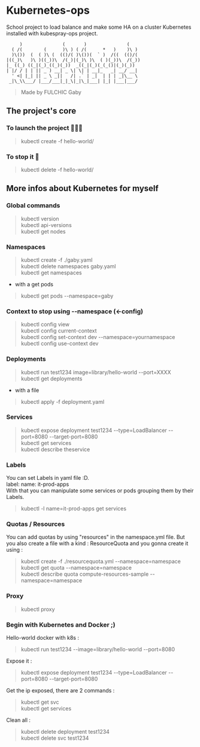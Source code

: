 # Kubernetes-ops
School project to load balance and make some HA on a cluster Kubernetes installed with kubespray-ops project.

```
     )               (       )               (     
  ( /(        (      )\ ) ( /(      *   )    )\ )  
  )\())  (  ( )\ (  (()/( )\())(  ` )  /((  (()/(  
|((_)\   )\ )((_))\  /(_)|(_)\ )\  ( )(_))\  /(_)) 
|_ ((_) ((_|(_)_((_)(_))  _((_|(_)(_(_()|(_)(_))   
| |/ / | | || _ ) __| _ \| \| | __|_   _| __/ __|  
  ' <| |_| || _ \ _||   /| .` | _|  | | | _|\__ \  
 _|\_\\___/ |___/___|_|_\|_|\_|___| |_| |___|___/  
 ```                                              

>Made by FULCHIC Gaby  

## The project's core
### To launch the project 👨🏼‍💻  

>kubectl create -f hello-world/  

### To stop it 🛑  

>kubectl delete -f hello-world/  


## More infos about Kubernetes for myself
### Global commands

>kubectl version  
>kubectl api-versions  
>kubectl get nodes  

### Namespaces

>kubectl create -f ./gaby.yaml  
>kubectl delete namespaces gaby.yaml  
>kubectl get namespaces 

- with a get pods  
>kubectl get pods --namespace=gaby

### Context to stop using --namespace (<-config)  

>kubectl config view  
>kubectl config current-context  
>kubectl config set-context dev --namespace=yournamespace   
>kubectl config use-context dev  

### Deployments

>kubectl run test1234 image=library/hello-world --port=XXXX  
>kubectl get deployments  

- with a file

>kubectl apply -f deployment.yaml  

### Services

>kubectl expose deployment test1234 --type=LoadBalancer --port=8080 --target-port=8080  
>kubectl get services  
>kubectl describe theservice  

### Labels

You can set Labels in yaml file :D.  
label: 
       name: it-prod-apps  
With that you can manipulate some services or pods grouping them by their
Labels.  
>kubectl -l name=it-prod-apps get services  

### Quotas / Resources 

You can add quotas by using "resources" in the namespace.yml file.
But you also create a file with a kind : ResourceQuota and you gonna
create it using :
>kubectl create -f ./resourcequota.yml --namespace=namespace  
>kubectl get quota --namespace=namespace  
>kubectl describe quota compute-resources-sample --namespace=namespace  

### Proxy

>kubectl proxy  

### Begin with Kubernetes and Docker ;)

Hello-world docker with k8s :  
>kubectl run test1234 --image=library/hello-world --port=8080  

Expose it :  
>kubectl expose deployment test1234 --type=LoadBalancer --port=8080 --target-port=8080  

Get the ip exposed, there are 2 commands :  
>kubectl get svc  
>kubectl get services  

Clean all :  
>kubectl delete deployment test1234  
>kubectl delete svc test1234  
